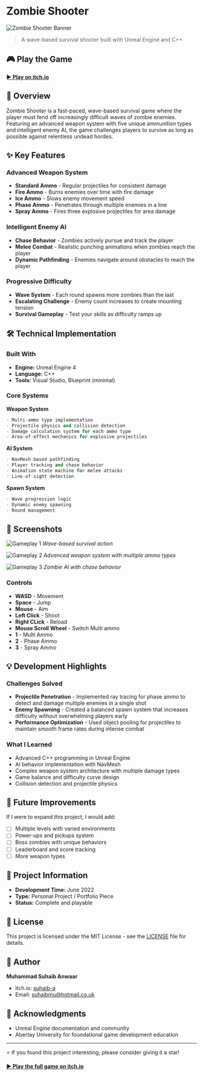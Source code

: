 # Zombie Shooter

![Zombie Shooter Banner](screenshots/banner.png)
> A wave-based survival shooter built with Unreal Engine and C++

## 🎮 Play the Game
**[► Play on itch.io](https://suhaib-a.itch.io/zombieshooter)**

## 📖 Overview

Zombie Shooter is a fast-paced, wave-based survival game where the player must fend off increasingly difficult waves of zombie enemies. Featuring an advanced weapon system with five unique ammunition types and intelligent enemy AI, the game challenges players to survive as long as possible against relentless undead hordes.

## ✨ Key Features

### Advanced Weapon System
- **Standard Ammo** - Regular projectiles for consistent damage
- **Fire Ammo** - Burns enemies over time with fire damage
- **Ice Ammo** - Slows enemy movement speed
- **Phase Ammo** - Penetrates through multiple enemies in a line
- **Spray Ammo** - Fires three explosive projectiles for area damage

### Intelligent Enemy AI
- **Chase Behavior** - Zombies actively pursue and track the player
- **Melee Combat** - Realistic punching animations when zombies reach the player
- **Dynamic Pathfinding** - Enemies navigate around obstacles to reach the player

### Progressive Difficulty
- **Wave System** - Each round spawns more zombies than the last
- **Escalating Challenge** - Enemy count increases to create mounting tension
- **Survival Gameplay** - Test your skills as difficulty ramps up

## 🛠️ Technical Implementation

### Built With
- **Engine:** Unreal Engine 4
- **Language:** C++
- **Tools:** Visual Studio, Blueprint (minimal)

### Core Systems

**Weapon System**
```cpp
- Multi-ammo type implementation
- Projectile physics and collision detection
- Damage calculation system for each ammo type
- Area-of-effect mechanics for explosive projectiles
```

**AI System**
```cpp
- NavMesh-based pathfinding
- Player tracking and chase behavior
- Animation state machine for melee attacks
- Line-of-sight detection
```

**Spawn System**
```cpp
- Wave progression logic
- Dynamic enemy spawning
- Round management
```

## 📸 Screenshots

![Gameplay 1](screenshots/gameplay1.png)
*Wave-based survival action*

![Gameplay 2](screenshots/gameplay2.png)
*Advanced weapon system with multiple ammo types*

![Gameplay 3](screenshots/gameplay3.png)
*Zombie AI with chase behavior*

### Controls
- **WASD** - Movement
- **Space** - Jump 
- **Mouse** - Aim
- **Left Click** - Shoot
- **Right CLick** - Reload
- **Mouse Scroll Wheel** - Switch Multi ammo
- **1** - Multi Ammo
- **2** - Phase Ammo
- **3** - Spray Ammo

## 💡 Development Highlights

### Challenges Solved
- **Projectile Penetration** - Implemented ray tracing for phase ammo to detect and damage multiple enemies in a single shot
- **Enemy Spawning** - Created a balanced spawn system that increases difficulty without overwhelming players early
- **Performance Optimization** - Used object pooling for projectiles to maintain smooth frame rates during intense combat

### What I Learned
- Advanced C++ programming in Unreal Engine
- AI behavior implementation with NavMesh
- Complex weapon system architecture with multiple damage types
- Game balance and difficulty curve design
- Collision detection and projectile physics

## 🎯 Future Improvements

If I were to expand this project, I would add:
- [ ] Multiple levels with varied environments
- [ ] Power-ups and pickups system
- [ ] Boss zombies with unique behaviors
- [ ] Leaderboard and score tracking
- [ ] More weapon types

## 📝 Project Information

- **Development Time:** June 2022
- **Type:** Personal Project / Portfolio Piece
- **Status:** Complete and playable

## 📄 License

This project is licensed under the MIT License - see the [LICENSE](LICENSE) file for details.

## 👤 Author

**Muhammad Suhaib Anwaar**
- itch.io: [suhaib-a](https://suhaib-a.itch.io)
- Email: suhaibmu@hotmail.co.uk

## 🙏 Acknowledgments

- Unreal Engine documentation and community
- Abertay University for foundational game development education

---

⭐ If you found this project interesting, please consider giving it a star!

**[► Play the full game on itch.io](https://suhaib-a.itch.io/zombieshooter)**
